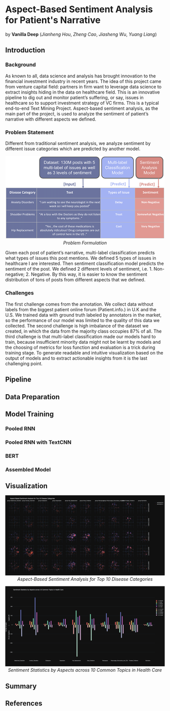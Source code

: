 # Aspect-Based Sentiment Analysis for Patient's Narrative

by **Vanilla Deep** (*Jianheng Hou*, *Zheng Cao*, *Jiasheng Wu*, *Yuang Liang*)

## Introduction

### Background

As known to all, data science and analysis has brought innovation to the financial investment industry in recent years.  The idea of this project came from venture capital field: partners in firm want to leverage data science to extract insights hiding in the data on healthcare field. This is an innovative pipeline to dig out and monitor patient’s suffering, or say, issues in healthcare so to support investment strategy of VC firms.  This is a typical end-to-end Text Mining Project. Aspect-based sentiment analysis, as the main part of the project,  is used to analyze the sentiment of patient’s narrative with different aspects we defined.

### Problem Statement

Different from traditional sentiment analysis, we analyze sentiment by different issue categories which are predicted by another model. 

<p align="center">
  <img src="fig/Problem_Formulation.png" />
  <em>Problem Formulation</em>
</p>

Given each post of patient’s narrative, multi-label classification predicts what types of issues this post mentions. We defined 5 types of issues in healthcare I are interested. Then sentiment classification model predicts the sentiment of the post. We defined 2 different levels of sentiment, i.e. 1. Non-negative; 2. Negative. By this way, it is easier to know the sentiment distribution of tons of posts from different aspects that we defined.

### Challenges

The first challenge comes from the annotation. We collect data without labels from the biggest patient online forum (Patient.info.) in U.K and the U.S. We trained data with ground truth labeled by annotators in the market, so the performance of our model was limited to the quality of this data we collected. The second challenge is high imbalance of the dataset we created, in which the data from the majority class occupies 87% of all. The third challenge is that multi-label classification made our models hard to train, because insufficient minority data might not be learnt by models and the choosing of metrics for loss function and evaluation is a trick during training stage. To generate readable and intuitive visualization based on the output of models and to extract actionable insights from it is the last challenging point.

## Pipeline

## Data Preparation

## Model Training

### Pooled RNN

### Pooled RNN with TextCNN

### BERT

### Assembled Model

## Visualization

<p align="center">
  <img src="fig/Aspect-Based_Sentiment_Analysis_for_Top_10_Disease_Categories.png" />
  <em>Aspect-Based Sentiment Analysis for Top 10 Disease Categories</em>
</p>

<p align="center">
  <img src="fig/Sentiment_Statistics_by_Aspects_across_10_Common_Topics_in_Health_Care.png" />
  <em>Sentiment Statistics by Aspects across 10 Common Topics in Health Care</em>
</p>

## Summary

## References
